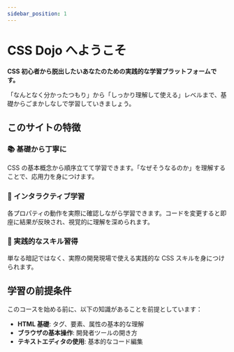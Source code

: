 ```yaml
---
sidebar_position: 1
---
```


# CSS Dojo へようこそ

**CSS 初心者から脱出したいあなたのための実践的な学習プラットフォームです。**

「なんとなく分かったつもり」から「しっかり理解して使える」レベルまで、基礎からごまかしなしで学習していきましょう。

## このサイトの特徴

### 📚 基礎から丁寧に

CSS の基本概念から順序立てて学習できます。「なぜそうなるのか」を理解することで、応用力を身につけます。

### 🎯 インタラクティブ学習

各プロパティの動作を実際に確認しながら学習できます。コードを変更すると即座に結果が反映され、視覚的に理解を深められます。

### 💪 実践的なスキル習得

単なる暗記ではなく、実際の開発現場で使える実践的な CSS スキルを身につけられます。

## 学習の前提条件

このコースを始める前に、以下の知識があることを前提としています：

- **HTML 基礎**: タグ、要素、属性の基本的な理解
- **ブラウザの基本操作**: 開発者ツールの開き方
- **テキストエディタの使用**: 基本的なコード編集
